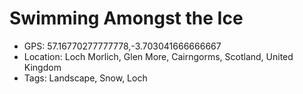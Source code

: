 # Swimming Amongst the Ice

- GPS: 57.16770277777778,-3.703041666666667
- Location: Loch Morlich, Glen More, Cairngorms, Scotland, United Kingdom
- Tags: Landscape, Snow, Loch
